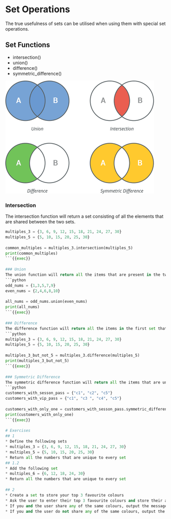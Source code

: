# Set Operations
The true usefulness of sets can be utilised when using them with special set operations.

## Set Functions
* intersection()
* union()
* difference()
* symmetric_difference()

![Set Operations](./assets/Python-Set-Operatioons.png)

### Intersection
The intersection function will return a set consisting of all the elements that are shared between the two sets.
```python
multiples_3 = {3, 6, 9, 12, 15, 18, 21, 24, 27, 30}
multiples_5 = {5, 10, 15, 20, 25, 30}

common_multiples = multiples_3.intersection(multiples_5)
print(common_multiples)
```{{exec}}

### Union
The union function will return all the items that are present in the two sets it is applied to. Note this includes the itms shared by both sets.
```python
odd_nums = {1,3,5,7,9}
even_nums = {2,4,6,8,10}

all_nums = odd_nums.union(even_nums)
print(all_nums)
```{{exec}}

### Difference
The difference function will return all the items in the first set that are not present in the second set.
```python
multiples_3 = {3, 6, 9, 12, 15, 18, 21, 24, 27, 30}
multiples_5 = {5, 10, 15, 20, 25, 30}

multiples_3_but_not_5 = multiples_3.difference(multiples_5)
print(multiples_3_but_not_5)
```{{exec}}

### Symmetric Difference
The symmetric difference function will return all the items that are unique to both sets.
```python
customers_with_sesson_pass = {"c1", "c2", "c5"}
customers_with_vip_pass = {"c1", "c3 ", "c4", "c5"}

customers_with_only_one = customers_with_sesson_pass.symmetric_difference(customers_with_vip_pass)
print(customers_with_only_one)
```{{exec}}

# Exercises
## 1
* Define the following sets
* multiples_3 = {3, 6, 9, 12, 15, 18, 21, 24, 27, 30}
* multiples_5 = {5, 10, 15, 20, 25, 30}
* Return all the numbers that are unique to every set
## 1.2
* Add the following set
* multiples_6 = {6, 12, 18, 24, 30}
* Return all the numbers that are unique to every set

## 2
* Create a set to store your top 3 favourite colours
* Ask the user to enter their top 3 favourite colours and store their answers in another set
* If you and the user share any of the same colours, output the message: "Wow! I like _____ too!", replace the underscore with the shared colour
* If you and the user do not share any of the same colours, output the message: "We don't like the same colours" 